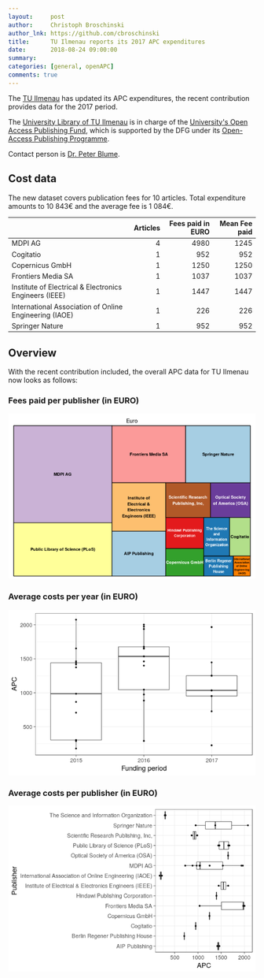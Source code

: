 ```yaml
---
layout:     post
author:     Christoph Broschinski
author_lnk: https://github.com/cbroschinski
title:      TU Ilmenau reports its 2017 APC expenditures
date:       2018-08-24 09:00:00
summary:    
categories: [general, openAPC]
comments: true
---
```




The [TU Ilmenau](https://www.tu-ilmenau.de) has updated its APC expenditures, the recent contribution provides data for the 2017 period.

The [University Library of TU Ilmenau](https://www.tu-ilmenau.de/ub/) is in charge of the [University's Open Access Publishing Fund](https://www.tu-ilmenau.de/ub/benutzung/open-access/oa-publikationsfonds/), which is supported by the DFG under its [Open-Access Publishing Programme](http://www.dfg.de/en/research_funding/programmes/infrastructure/lis/funding_opportunities/open_access/).

Contact person is [Dr. Peter Blume](<mailto:openaccess.ub@tu-ilmenau.de>).

## Cost data



The new dataset covers publication fees for 10 articles. Total expenditure amounts to 10 843€ and the average fee is 1 084€.


|                                                       | Articles| Fees paid in EURO| Mean Fee paid|
|:------------------------------------------------------|--------:|-----------------:|-------------:|
|MDPI AG                                                |        4|              4980|          1245|
|Cogitatio                                              |        1|               952|           952|
|Copernicus GmbH                                        |        1|              1250|          1250|
|Frontiers Media SA                                     |        1|              1037|          1037|
|Institute of Electrical & Electronics Engineers (IEEE) |        1|              1447|          1447|
|International Association of Online Engineering (IAOE) |        1|               226|           226|
|Springer Nature                                        |        1|               952|           952|

## Overview

With the recent contribution included, the overall APC data for TU Ilmenau now looks as follows:

### Fees paid per publisher (in EURO)

![plot of chunk tree_ilmenau_2018_08_24_full](/figure/tree_ilmenau_2018_08_24_full-1.png)

###  Average costs per year (in EURO)

![plot of chunk box_ilmenau_2018_08_24_year_full](/figure/box_ilmenau_2018_08_24_year_full-1.png)

###  Average costs per publisher (in EURO)

![plot of chunk box_ilmenau_2018_08_24_publisher_full](/figure/box_ilmenau_2018_08_24_publisher_full-1.png)
